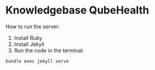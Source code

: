 # Knowledgebase QubeHealth

How to run the server:
1. Install Ruby
2. Install Jekyll
3. Run the code in the terminal:  
```
bundle exec jekyll serve
```